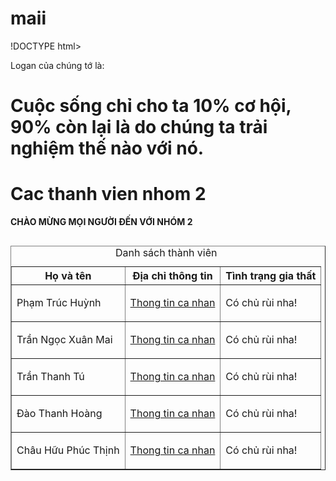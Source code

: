# maii
!DOCTYPE html>  
<html>
    <p></p>Logan của chúng tớ là:</p>
   <h1> <div class="logan"><strong>Cuộc sống chỉ cho ta 10% cơ hội, 90% còn lại là do chúng ta trải nghiệm thế nào với nó.</strong></div> </h1>
</body>  
<body>
    <style></style>
    <div>  
        <h1 <"color:#FFFF00;">Cac thanh vien nhom 2 </h1>
    </div>
    </style>
<table border="1" cellspacing="0">
<caption>Danh sách thành viên</caption> 
  <tr>
    <th> Họ và tên </th>
    <th> Địa chỉ thông tin </th>
    <th>Tình trạng gia thất</th>
  </tr>
  <tr>
    <td> Phạm Trúc Huỳnh</td>
    <td><p><a href="https://huynh11927.github.io/profile-huynh.html/?fbclid=IwZXh0bgNhZW0CMTEAAR2VS6I5l4pqE-y0130NhyZMwkK3C3XJMxX8kIim7OEktj_yJHC0lmHGEiQ_aem_nCK9F3vRTMSP5U5Y27sUQQ"> Thong tin ca nhan</a></p>
    <td>Có chủ rùi nha!</td>
</td>
  </tr>
  <tr>
    <td> Trần Ngọc Xuân Mai</td>
    <td><p><a href="https://mai1210.github.io/maiiii/?fbclid=IwZXh0bgNhZW0CMTEAAR3-dBWLyFYxUjVhqEqAOi_HNqgwrKV7ZMgFNRy1KpqTxV9ZiYa-UQpgHS8_aem_Ins24YPTYd8-VaJT1sA4bQ"> Thong tin ca nhan</a></p>
     <td>Có chủ rùi nha!</td>
</td>
  </tr>
     <tr>
    <td> Trần Thanh Tú</td>
    <td><p><a href="https://tutranthanh.github.io/tutranthanh/?fbclid=IwZXh0bgNhZW0CMTEAAR1hbap9UjLFNSCLwepVrEaVlU8nf4t3gnFIERCHEE3YqoDpO8DiHBV_Sbg_aem_PvGUgO4lPrerT3AJgUUazw"> Thong tin ca nhan</a></p>
     <td>Có chủ rùi nha!</td>
</td>
     </tr>
   <tr>
    <td> Đào Thanh Hoàng</td>
    <td><p><a href="https://hoang-mak.github.io/hoang-mak/?fbclid=IwZXh0bgNhZW0CMTEAAR0d1moqXZbqUVUEeHv_8YRaufV54rgEYSszYchY4q_wfAdAzLgPHdmDPoo_aem_eJu-IEvMgReUwDD8xm6WAw"> Thong tin ca nhan</a></p>
     <td>Có chủ rùi nha!</td>
</td>
   </tr>
   <tr>
    <td> Châu Hữu Phúc Thịnh</td>
    <td><p><a href="https://phucthinhdeptrai.github.io/thinh/?fbclid=IwZXh0bgNhZW0CMTEAAR3yBY7KEmcHqRs_jPGv2YJOK_W9uELS1fcDXVzqq2DYc7HsFavKezIjawA_aem_Ock6-5P0StVw3sxNr2kWyA"> Thong tin ca nhan</a></p> 
    <td>Có chủ rùi nha!</td>
</td>
   </tr>
<p><strong> CHÀO MỪNG MỌI NGƯỜI ĐẾN VỚI NHÓM 2 </strong></p>  
<img
</body>  
</html>
